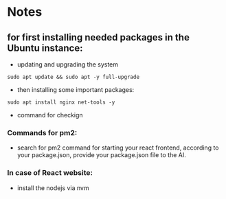 # Notes

## for first installing needed packages in the Ubuntu instance:

- updating and upgrading the system

```
sudo apt update && sudo apt -y full-upgrade
```

- then installing some important packages:

```
sudo apt install nginx net-tools -y
```

- command for checkign

### Commands for pm2:

- search for pm2 command for starting your react frontend, according to your
  package.json, provide your package.json file to the AI.

### In case of React website:

- install the nodejs via nvm
